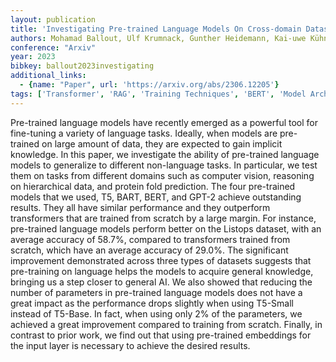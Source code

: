 ```yaml
---
layout: publication
title: 'Investigating Pre-trained Language Models On Cross-domain Datasets, A Step Closer To General AI'
authors: Mohamad Ballout, Ulf Krumnack, Gunther Heidemann, Kai-uwe Kühnberger
conference: "Arxiv"
year: 2023
bibkey: ballout2023investigating
additional_links:
  - {name: "Paper", url: 'https://arxiv.org/abs/2306.12205'}
tags: ['Transformer', 'RAG', 'Training Techniques', 'BERT', 'Model Architecture', 'Fine-Tuning', 'GPT', 'Pre-Training', 'Pretraining Methods']
---
```

Pre-trained language models have recently emerged as a powerful tool for
fine-tuning a variety of language tasks. Ideally, when models are pre-trained
on large amount of data, they are expected to gain implicit knowledge. In this
paper, we investigate the ability of pre-trained language models to generalize
to different non-language tasks. In particular, we test them on tasks from
different domains such as computer vision, reasoning on hierarchical data, and
protein fold prediction. The four pre-trained models that we used, T5, BART,
BERT, and GPT-2 achieve outstanding results. They all have similar performance
and they outperform transformers that are trained from scratch by a large
margin. For instance, pre-trained language models perform better on the Listops
dataset, with an average accuracy of 58.7%, compared to transformers trained
from scratch, which have an average accuracy of 29.0%. The significant
improvement demonstrated across three types of datasets suggests that
pre-training on language helps the models to acquire general knowledge,
bringing us a step closer to general AI. We also showed that reducing the
number of parameters in pre-trained language models does not have a great
impact as the performance drops slightly when using T5-Small instead of
T5-Base. In fact, when using only 2% of the parameters, we achieved a great
improvement compared to training from scratch. Finally, in contrast to prior
work, we find out that using pre-trained embeddings for the input layer is
necessary to achieve the desired results.
